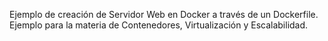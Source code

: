 Ejemplo de creación de Servidor Web en Docker a través de un Dockerfile.
Ejemplo para la materia de Contenedores, Virtualización y Escalabilidad.
